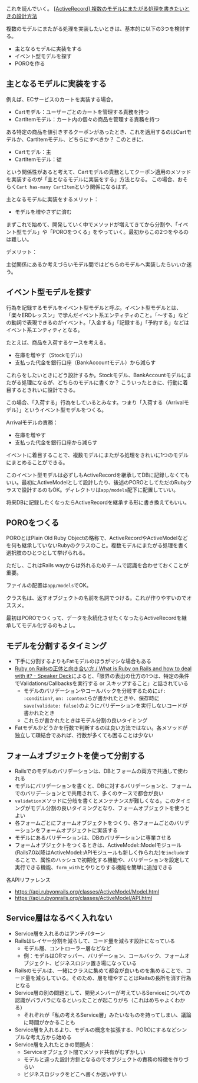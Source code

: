 これを読んでいく。
[\[ActiveRecord\] 複数のモデルにまたがる処理を書きたいときの設計方法](https://zenn.dev/igaiga/books/rails-practice-note/viewer/ar_processing_across_multiple_models)

複数のモデルにまたがる処理を実装したいときは、基本的に以下の3つを検討する。

- 主となるモデルに実装をする
- イベント型モデルを探す
- POROを作る

## 主となるモデルに実装をする

例えば、ECサービスのカートを実装する場合。

- Cartモデル：ユーザーごとのカートを管理する責務を持つ
- CartItemモデル：カート内の個々の商品を管理する責務を持つ

ある特定の商品を値引きするクーポンがあったとき、これを適用するのはCartモデルか、CartItemモデル、どちらにすべきか？
このときに、

- Cartモデル：主
- CartItemモデル：従

という関係性があると考えて、Cartモデルの責務としてクーポン適用のメソッドを実装するのが「主となるモデルに実装をする」方法となる。
この場合、おそらく`Cart has-many CartItem`という関係になるはず。

主となるモデルに実装をするメリット：

- モデルを増やさずに済む

まずこれで始めて、開発していく中でメソッドが増えてきてから分割や、「イベント型モデル」や「POROをつくる」をやっていく。最初からこの2つをやるのは難しい。

デメリット：

主従関係にあるか考えづらいモデル間ではどちらのモデルへ実装したらいいか迷う。

## イベント型モデルを探す

行為を記録するモデルをイベント型モデルと呼ぶ。イベント型モデルとは、「楽々ERDレッスン」で学んだイベント系エンティティのこと。「〜する」などの動詞で表現できるのがイベント。「入金する」「記録する」「予約する」などはイベント系エンティティとなる。

たとえば、商品を入荷するケースを考える。

- 在庫を増やす（Stockモデル）
- 支払った代金を銀行口座（BankAccountモデル）から減らす

これらをしたいときにどう設計するか。Stockモデル、BankAccountモデルにまたがる処理になるが、どちらのモデルに書くか？
こういったときに、行動に着目するときれいに設計できる。

この場合、「入荷する」行為をしているとみなす。つまり「入荷する（Arrivalモデル）」というイベント型モデルをつくる。

Arrivalモデルの責務：

- 在庫を増やす
- 支払った代金を銀行口座から減らす

イベントに着目することで、複数モデルにまたがる処理をきれいに1つのモデルにまとめることができる。

このイベント型モデルは必ずしもActiveRecordを継承してDBに記録しなくてもいい。最初にActiveModelとして設計したり、後述のPOROとしてただのRubyクラスで設計するのもOK。ディレクトリは`app/models`配下に配置していい。

将来DBに記録したくなったらActiveRecordを継承する形に書き換えてもいい。

## POROをつくる

POROとはPlain Old Ruby Objectの略称で、ActiveRecordやActiveModelなどを何も継承していないRubyのクラスのこと。複数モデルにまたがる処理を書く選択肢のひとつとして挙げられる。

ただし、これはRails wayからは外れるためチームで認識を合わせておくことが重要。

ファイルの配置は`app/models`でOK。

クラス名は、返すオブジェクトの名前を名詞でつける。これが作りやすいのでオススメ。

最初はPOROでつくって、データを永続化させたくなったらActiveRecordを継承してモデル化するのもよし。

## モデルを分割するタイミング

- 下手に分割するよりもFatモデルのほうがマシな場合もある
- [Ruby on Railsの正体と向き合い方 / What is Ruby on Rails and how to deal with it? \- Speaker Deck](https://speakerdeck.com/yasaichi/what-is-ruby-on-rails-and-how-to-deal-with-it)によると、「限界の表出の仕方の1つは、特定の条件でValidations/Callbacksを実行する or スキップすること」と話されている
  - モデルのバリデーションやコールバックを分岐するために`if: :condition?`, `on: :context`らが書かれたときや、保存時に`save(validate: false)`のようにバリデーションを実行しないコードが書かれたとき
  - これらが書かれたときはモデル分割の良いタイミング
- Fatモデルかどうかを行数で判断するのは良い方法ではない。各メソッドが独立して疎結合であれば、行数が多くても困ることは少ない

## フォームオブジェクトを使って分割する

- Railsでのモデルのバリデーションは、DBとフォームの両方で共通して使われる
- モデルにバリデーションを書くと、DBに対するバリデーションと、フォームでのバリデーションとで共用されて、多くのケースで都合が良い
- `validation`メソッドに分岐を書くとメンテナンスが難しくなる。このタイミングがモデル分割の良いタイミングとなり、フォームオブジェクトを使うとよい
- 各フォームごとにフォームオブジェクトをつくり、各フォームごとのバリデーションをフォームオブジェクトに実装する
- モデルにあるバリデーションは、DBのバリデーションに専業させる
- フォームオブジェクトをつくるときは、ActiveModel::Modelモジュール(Rails7.0以降はActiveModel::APIモジュールも新しく作られた)を`include`することで、属性のハッシュで初期化する機能や、バリデーションを設定して実行できる機能、`form_with`とやりとりする機能を簡単に追加できる

各APIリファレンス
- https://api.rubyonrails.org/classes/ActiveModel/Model.html
- https://api.rubyonrails.org/classes/ActiveModel/API.html

## Service層はなるべく入れない

- Service層を入れるのはアンチパターン
- Railsはレイヤー分割を減らして、コード量を減らす設計になっている
  - モデル層、コントローラー層などなど
  - 例：モデルはORマッパー、バリデーション、コールバック、フォームオブジェクト、ビジネスロジッ置き場になっている
- Railsのモデルは、一緒にクラスに集めて都合が良いものを集めることで、コード量を減らしている。そのため、層を増やすことはRailsの長所を消す行為となる
- Service層の別の問題として、開発メンバーが考えているServiceについての認識がバラバラになるといったことが起こりがち（これはめちゃよくわかる）
  - それぞれが「私の考えるService層」みたいなものを持ってしまい、議論に時間がかかることも
- Service層を入れるより、モデルの概念を拡張する、POROにするなどシンプルな考え方から始める
- Service層を入れたときの問題点：
  - Serviceオブジェクト間でメソッド共有がむずかしい
  - モデルと違った設計方針となるのでオブジェクトの責務の特徴を作りづらい
  - ビジネスロジックをどこへ書くか迷いやすい
